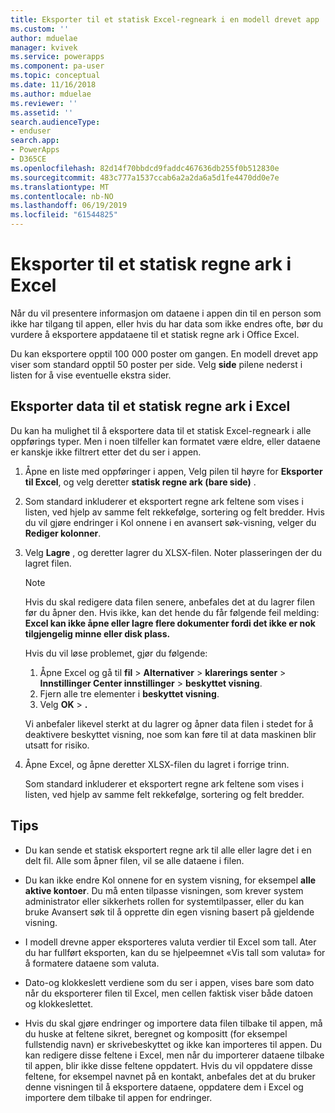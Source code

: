 ```yaml
---
title: Eksporter til et statisk Excel-regneark i en modell drevet app | MicrosoftDocs
ms.custom: ''
author: mduelae
manager: kvivek
ms.service: powerapps
ms.component: pa-user
ms.topic: conceptual
ms.date: 11/16/2018
ms.author: mduelae
ms.reviewer: ''
ms.assetid: ''
search.audienceType:
- enduser
search.app:
- PowerApps
- D365CE
ms.openlocfilehash: 82d14f70bbdcd9faddc467636db255f0b512830e
ms.sourcegitcommit: 483c777a1537ccab6a2a2da6a5d1fe4470dd0e7e
ms.translationtype: MT
ms.contentlocale: nb-NO
ms.lasthandoff: 06/19/2019
ms.locfileid: "61544825"
---
```

# <a name="export-to-an-excel-static-worksheet"></a>Eksporter til et statisk regne ark i Excel

Når du vil presentere informasjon om dataene i appen din til en person som ikke har tilgang til appen, eller hvis du har data som ikke endres ofte, bør du vurdere å eksportere appdataene til et statisk regne ark i Office Excel.

Du kan eksportere opptil 100 000 poster om gangen. En modell drevet app viser som standard opptil 50 poster per side. Velg **side** pilene nederst i listen for å vise eventuelle ekstra sider.  
  
## <a name="export-data-to-an-excel-static-worksheet"></a>Eksporter data til et statisk regne ark i Excel  
Du kan ha mulighet til å eksportere data til et statisk Excel-regneark i alle oppførings typer. Men i noen tilfeller kan formatet være eldre, eller dataene er kanskje ikke filtrert etter det du ser i appen.  
  
1. Åpne en liste med oppføringer i appen, Velg pilen til høyre for **Eksporter til Excel**, og velg deretter **statisk regne ark (bare side)** .  
  
2. Som standard inkluderer et eksportert regne ark feltene som vises i listen, ved hjelp av samme felt rekkefølge, sortering og felt bredder. Hvis du vil gjøre endringer i Kol onnene i en avansert søk-visning, velger du **Rediger kolonner**. 
  
3. Velg **Lagre** , og deretter lagrer du XLSX-filen. Noter plasseringen der du lagret filen.  
  
   > [!NOTE]
   > Hvis du skal redigere data filen senere, anbefales det at du lagrer filen før du åpner den. Hvis ikke, kan det hende du får følgende feil melding: **Excel kan ikke åpne eller lagre flere dokumenter fordi det ikke er nok tilgjengelig minne eller disk plass.**  
   > 
   > Hvis du vil løse problemet, gjør du følgende:  
   > 
   > 1. Åpne Excel og gå til **fil** > **Alternativer** > **klarerings senter** > **Innstillinger Center innstillinger** > **beskyttet visning**.  
   > 2.  Fjern alle tre elementer i **beskyttet visning**.  
   > 3.  Velg **OK** >  **.**  
   > 
   > Vi anbefaler likevel sterkt at du lagrer og åpner data filen i stedet for å deaktivere beskyttet visning, noe som kan føre til at data maskinen blir utsatt for risiko.  


4. Åpne Excel, og åpne deretter XLSX-filen du lagret i forrige trinn.  
  
   Som standard inkluderer et eksportert regne ark feltene som vises i listen, ved hjelp av samme felt rekkefølge, sortering og felt bredder.  
  
## <a name="tips"></a>Tips  
  
- Du kan sende et statisk eksportert regne ark til alle eller lagre det i en delt fil. Alle som åpner filen, vil se alle dataene i filen.
  
- Du kan ikke endre Kol onnene for en system visning, for eksempel **alle aktive kontoer**. Du må enten tilpasse visningen, som krever system administrator eller sikkerhets rollen for systemtilpasser, eller du kan bruke Avansert søk til å opprette din egen visning basert på gjeldende visning.  
    
- I modell drevne apper eksporteres valuta verdier til Excel som tall. Ater du har fullført eksporten, kan du se hjelpeemnet «Vis tall som valuta» for å formatere dataene som valuta.
  
- Dato-og klokkeslett verdiene som du ser i appen, vises bare som dato når du eksporterer filen til Excel, men cellen faktisk viser både datoen og klokkeslettet.  
  
- Hvis du skal gjøre endringer og importere data filen tilbake til appen, må du huske at feltene sikret, beregnet og kompositt (for eksempel fullstendig navn) er skrivebeskyttet og ikke kan importeres til appen. Du kan redigere disse feltene i Excel, men når du importerer dataene tilbake til appen, blir ikke disse feltene oppdatert. Hvis du vil oppdatere disse feltene, for eksempel navnet på en kontakt, anbefales det at du bruker denne visningen til å eksportere dataene, oppdatere dem i Excel og importere dem tilbake til appen for endringer.  
  

